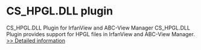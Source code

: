 # CS_HPGL.DLL plugin
CS_HPGL.DLL Plugin for IrfanView and ABC-View Manager
CS_HPGL.DLL Plugin provides support for HPGL files in IrfanView and ABC-View Manager.
[>> Detailed information](https://secure.shareit.com/shareit/product.html?productid=200082&affiliateid=200057808)